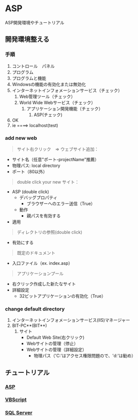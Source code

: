 # ASP
ASP開発環境やチュートリアル

## 開発環境整える

### 手順

1. コントロール　パネル
2. プログラム
3. プログラムと機能
4. Windowsの機能の有効化または無効化
5. インターネットインフォメーションサービス（チェック）
    1. Web管理ツール（チェック）
    2. World Wide Webサービス（チェック）
        1. アプリケーション開発機能（チェック）
            1. ASP(チェック)
6. OK
7. ie ====> localhost(test)

### add new web

> サイト右クリック　=>  ウェブサイト追加：
* サイト名（任意"ポート-projectName"推薦）
* 物理パス: local directory
* ポート（80以外）

> double click your new サイト：
* ASP (double click)
    * デバッグプロパティ
        * ブラウザーへのエラー送信（True）
    * 動作
        * 親パスを有効する
* 適用

> ディレクトリの参照(double click)
* 有効にする

> 既定のドキュメント
* 入口ファイル（ex. index.asp）

> アプリケーションプール
* 右クリック作成した新たなサイト
* 詳細設定
    * 32ビットアプリケーションの有効化（True）

### change default directory

1. インターネットインフォメーションサービス(IIS)マネージャー
2. BIT-PC**(BIT**)
    1. サイト
        * Default Web Site(右クリック)
        * Webサイトの管理（停止）
        * Webサイトの管理（詳細設定）
            * 物理パス（'C:'はアクセス権限問題ので、'd:'は勧め）

## チュートリアル

### [ASP](https://www.w3schools.com/asp/asp_introduction.asp)

### [VBScript](https://docs.microsoft.com/ja-jp/previous-versions/windows/scripting/cc392489(v=msdn.10))

### [SQL Server](https://www.sqlshack.com/step-by-step-installation-of-sql-server-2017/)

